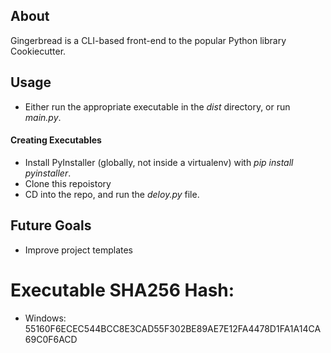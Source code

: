 
## About

Gingerbread is a CLI-based front-end to the popular Python library Cookiecutter.

## Usage

* Either run the appropriate executable in the *dist* directory, or run *main.py*.

#### Creating Executables

* Install PyInstaller (globally, not inside a virtualenv) with *pip install pyinstaller*.
* Clone this repoistory
* CD into the repo, and run the *deloy.py* file.

## Future Goals

* Improve project templates

# Executable SHA256 Hash:

* Windows: 55160F6ECEC544BCC8E3CAD55F302BE89AE7E12FA4478D1FA1A14CA69C0F6ACD